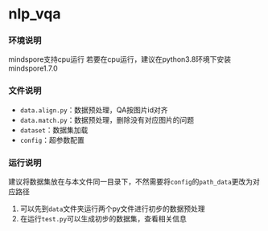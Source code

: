 # nlp_vqa
### 环境说明
mindspore支持cpu运行
若要在cpu运行，建议在python3.8环境下安装mindspore1.7.0

### 文件说明
+ `data.align.py`：数据预处理，QA按图片id对齐
+ `data.match.py`：数据预处理，删除没有对应图片的问题
+ `dataset`：数据集加载
+ `config`：超参数配置

### 运行说明
建议将数据集放在与本文件同一目录下，不然需要将`config`的`path_data`更改为对应路径
1. 可以先到`data`文件夹运行两个py文件进行初步的数据预处理
2. 在运行`test.py`可以生成初步的数据集，查看相关信息

